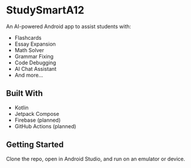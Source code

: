 # StudySmartA12

An AI-powered Android app to assist students with:
- Flashcards
- Essay Expansion
- Math Solver
- Grammar Fixing
- Code Debugging
- AI Chat Assistant
- And more...

## Built With
- Kotlin
- Jetpack Compose
- Firebase (planned)
- GitHub Actions (planned)

## Getting Started
Clone the repo, open in Android Studio, and run on an emulator or device.

